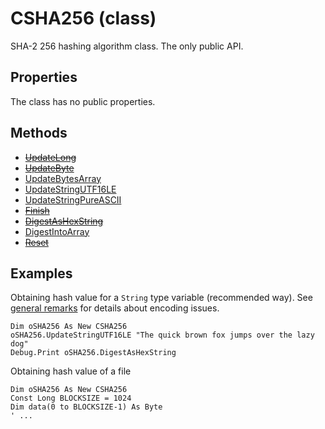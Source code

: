 # CSHA256 (class)

SHA-2 256 hashing algorithm class. The only public API.

## Properties

The class has no public properties.

## Methods

- [~~UpdateLong~~](./CHSA256.UpdateLong.md)
- [~~UpdateByte~~](./CHSA256.UpdateByte.md)
- [UpdateBytesArray](./CHSA256.UpdateBytesArray.md)
- [UpdateStringUTF16LE](./CHSA256.UpdateStringUTF16LE.md)
- [UpdateStringPureASCII](./CHSA256.UpdateStringPureASCII.md)
- [~~Finish~~](./CHSA256.Finish.md)
- [~~DigestAsHexString~~](./CHSA256.DigestAsHexString.md)
- [DigestIntoArray](./CHSA256.DigestIntoArray.md)
- [~~Reset~~](./CHSA256.Reset.md)

## Examples

Obtaining hash value for a `String` type variable (recommended way). See [general remarks](../README.md#remarks) for details about encoding issues.

```VB
Dim oSHA256 As New CSHA256
oSHA256.UpdateStringUTF16LE "The quick brown fox jumps over the lazy dog"
Debug.Print oSHA256.DigestAsHexString
```

Obtaining hash value of a file

```VB
Dim oSHA256 As New CSHA256
Const Long BLOCKSIZE = 1024
Dim data(0 to BLOCKSIZE-1) As Byte
' ...
```

